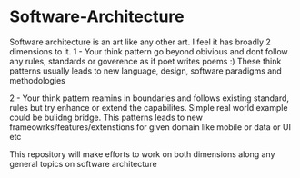 # Software-Architecture
Software architecture is an art like any other art. I feel it has broadly 2 dimensions to it. 
1 - Your think pattern go beyond obivious and dont follow any rules, standards or goverence as if poet writes poems :) These think patterns usually leads to new language, design, software paradigms and methodologies

2 - Your think pattern reamins in boundaries and follows existing standard, rules but try enhance or extend the capabilites. Simple real world example could be bulidng bridge. This patterns leads to new frameowrks/features/extenstions for given domain like mobile or data or UI etc

This repository will make efforts to work on both dimensions along any general topics on software architecture

